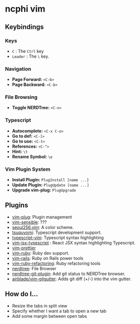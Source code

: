# ncphi vim 

## Keybindings
### Keys
* `C` : The `Ctrl` key
* `Leader` : The `\` key.

### Navigation

* **Page Forward:** `<C-b>`
* **Page Backward:** `<C-b>`

### File Browsing 

* **Toggle NERDTree:** `<C-n>`

### Typescript

* **Autocomplete:** `<C-x C-o>`
* **Go to def:** `<C-]>`
* **Go to use:** `<C-t>`
* **References:** `<C-^>`
* **Hint:** `\t`
* **Rename Symbol:** `\e`

### Vim Plugin System

* **Install Plugin:** `PlugInstall [name ...]`
* **Update Plugin:** `PlugUpdate [name ...]`
* **Upgrade vim-plug:** `PlugUpgrade`

## Plugins 

* [vim-plug](https://github.com/junegunn/vim-plug): Plugin management
* [vim-sensible](https://github.com/tpope/vim-sensible): ???
* [seoul256.vim](https://github.com/junegunn/seoul256.vim): A color scheme.
* [tsuquyomi](https://github.com/Quramy/tsuquyomi): Typescript development 
  support.
* [typescript-vim](https://github.com/leafgarland/typescript-vim):
  Typescript syntax highlighting
* [vim-jsx-typescript](https://github.com/peitalin/vim-jsx-typescript)
  : React JSX syntax highlighting Typescript.
* [vim-prettier](https://github.com/prettier/vim-prettier)
* [vim-ruby](https://github.com/vim-ruby/vim-ruby): Ruby dev support.
* [vim-rails](https://github.com/tpope/vim-rails): Ruby on Rails 
  power tools
* [vim-ruby-refactoring](https://github.com/ecomba/vim-ruby-refactoring): Ruby refactoring tools
* [nerdtree](https://github.com/scrooloose/nerdtree): File Browser
* [nerdtree-git-plugin](https://github.com/Xuyuanp/nerdtree-git-plugin): Add git status to NERDTree browser.
* [airblade/vim-gitgutter](https://github.com/airblade/vim-gitgutter): Adds
  git diff (+/-) into the vim gutter.

## How do I...


* Resize the tabs in split view
* Specify whether I want a tab to open a new tab
* Add some margin between open tabs

